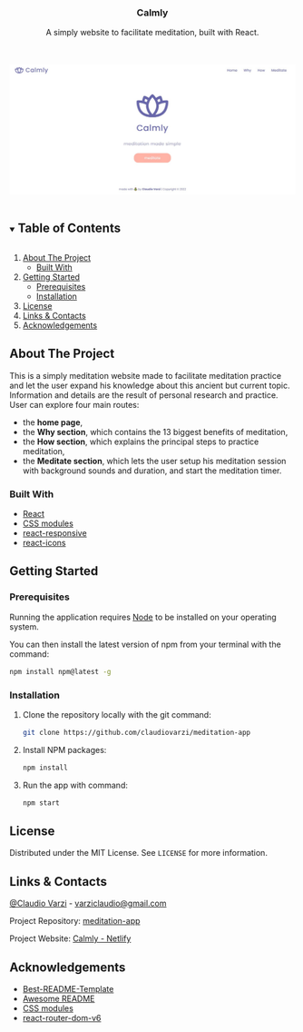 <p align="center">
  
  <h3 align="center">Calmly</h3>

  <p align="center">
    A simply website to facilitate meditation, built with React. </p>

  <br>
  <br>

  <a href="https://github.com/claudiovarzi/meditation-app">
    <img src="src/assets/img/home_screenshot.jpg" alt="calmly-screenshot">
  </a>
</p>

<details open="open">
  <summary><h2 style="display: inline-block">Table of Contents</h2></summary>
  <ol>
    <li>
      <a href="#about-the-project">About The Project</a>
      <ul>
        <li><a href="#built-with">Built With</a></li>
      </ul>
    </li>
    <li>
      <a href="#getting-started">Getting Started</a>
      <ul>
        <li><a href="#prerequisites">Prerequisites</a></li>
        <li><a href="#installation">Installation</a></li>
      </ul>
    </li>
    <li><a href="#license">License</a></li>
    <li><a href="#links-contacts">Links & Contacts</a></li>
    <li><a href="#acknowledgements">Acknowledgements</a></li>
  </ol>
</details>

## About The Project

This is a simply meditation website made to facilitate meditation practice and let the user expand his knowledge about this ancient but current topic. Information and details are the result of personal research and practice.
User can explore four main routes:

<ul>
<li>the <strong>home page</strong>, </li>

<li>the <strong>Why section</strong>, which contains the 13 biggest benefits of meditation, </li>

<li>the <strong>How section</strong>, which explains the principal steps to practice meditation, </li>

<li>the <strong>Meditate section</strong>, which lets the user setup his meditation session with background sounds and duration, and start the meditation timer. </li>
</ul>

### Built With

- [React](https://it.reactjs.org/)
- [CSS modules](https://github.com/css-modules/css-modules)
- [react-responsive](https://www.npmjs.com/package/react-responsive)
- [react-icons](https://react-icons.github.io/react-icons/)

## Getting Started

### Prerequisites

Running the application requires [Node](https://nodejs.org/en/) to be installed on your operating system.

You can then install the latest version of npm from your terminal with the command:

```sh
npm install npm@latest -g
```

### Installation

1. Clone the repository locally with the git command:

   ```sh
   git clone https://github.com/claudiovarzi/meditation-app
   ```

2. Install NPM packages:

   ```sh
   npm install
   ```

3. Run the app with command:

   ```sh
   npm start
   ```

## License

Distributed under the MIT License. See `LICENSE` for more information.

## Links & Contacts

[@Claudio Varzi](https://www.linkedin.com/in/claudiovarzi/) - varziclaudio@gmail.com

Project Repository: [meditation-app](https://github.com/claudiovarzi/meditation-app)

Project Website: [Calmly - Netlify](https://calmly.netlify.app/)

## Acknowledgements

- [Best-README-Template](https://github.com/othneildrew/Best-README-Template)
- [Awesome README](https://github.com/matiassingers/awesome-readme)
- [CSS modules](https://github.com/css-modules/css-modules)
- [react-router-dom-v6](https://reactrouter.com/docs/en/v6/upgrading/v5)
